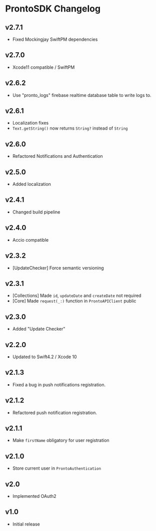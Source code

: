 # ProntoSDK Changelog

## v2.7.1
- Fixed Mockingjay SwiftPM dependencies

## v2.7.0
- Xcode11 compatible / SwiftPM

## v2.6.2
- Use "pronto_logs" firebase realtime database table to write logs to.

## v2.6.1
- Localization fixes
- `Text.getString()` now returns `String?` instead of `String`

## v2.6.0
- Refactored Notifications and Authentication

## v2.5.0
- Added localization

## v2.4.1
- Changed build pipeline 

## v2.4.0
- Accio compatible

## v2.3.2
- [UpdateChecker] Force semantic versioning

## v2.3.1
- [Collections] Made `id`, `updateDate` and `createDate` not required
- [Core] Made `request(_:)` function in `ProntoAPIClient` public

## v2.3.0
- Added "Update Checker"

## v2.2.0
- Updated to Swift4.2 / Xcode 10

## v2.1.3
- Fixed a bug in push notifications registration.

## v2.1.2
- Refactored push notification registration. 

## v2.1.1
- Make `firstName` obligatory for user registration

## v2.1.0
- Store current user in `ProntoAuthentication`

## v2.0
- Implemented OAuth2

## v1.0
- Initial release